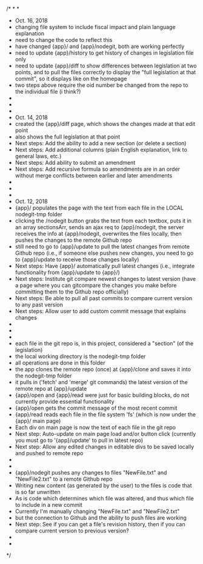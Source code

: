 /*
*
*
* Oct. 16, 2018
* changing file system to include fiscal impact and plain language explanation
* need to change the code to reflect this
* have changed {app}/ and {app}/nodegit, both are working perfectly
* need to update {app}/history to get history of changes in legislation file only
* need to update {app}/diff to show differences between legislation at two points, and to pull the files correctly to display the "full legislation at that commit", so it displays like on the homepage
* two steps above require the oid number be changed from the repo to the individual file (i think?)
*
*
*
* Oct. 14, 2018
* created the {app}/diff page, which shows the changes made at that edit point
* also shows the full legislation at that point
* Next steps: Add the ability to add a new section (or delete a section)
* Next steps: Add additional columns (plain English explanation, link to general laws, etc.)
* Next steps: Add ability to submit an amendment
* Next steps: Add recursive formula so amendments are in an order without merge conflicts between earlier and later amendments
*
*
*
* Oct. 12, 2018
* {app}/ populates the page with the text from each file in the LOCAL nodegit-tmp folder
* clicking the /nodegit button grabs the text from each textbox, puts it in an array sectionsArr, sends an ajax req to {app}/nodegit, the server receives the info at {app}/nodegit, overwrites the files locally, then pushes the changes to the remote Github repo
* still need to go to {app}/update to pull the latest changes from remote Github repo (i.e., if someone else pushes new changes, you need to go to {app}/update to receive those changes locally)
* Next steps: Have {app}/ automatically pull latest changes (i.e., integrate functionality from {app}/update to {app}/)
* Next steps: Institute git compare newest changes to latest version (have a page where you can gitcompare the changes you make before committing them to the Github repo officially)
* Next steps: Be able to pull all past commits to compare current version to any past version
* Next steps: Allow user to add custom commit message that explains changes
* 
* 
* 
* each file in the git repo is, in this project, considered a "section" (of the legislation)
* the local working directory is the nodegit-tmp folder
* all operations are done in this folder
* the app clones the remote repo (once) at {app}/clone and saves it into the nodegit-tmp folder
* it pulls in ('fetch' and 'merge' git commands) the latest version of the remote repo at {app}/update
* {app}/open and {app}/read  were just for basic building blocks, do not currently provide essential functionality
* {app}/open gets the commit message of the most recent commit
* {app}/read reads each file in the file system 'fs' (which is now under the {app}/ main page)
* Each div on main page is now the text of each file in the git repo
* Next step: Auto-update on main page load and/or button click (currently you must go to '{app}/update' to pull in latest repo)
* Next step: Allow any edited changes in editable divs to be saved locally and pushed to remote repo
*
*
* {app}/nodegit pushes any changes to files "NewFile.txt" and "NewFile2.txt" to a remote Github repo
* Writing new content (as generated by the user) to the files is code that is so far unwritten
* As is code which determines which file was altered, and thus which file to include in a new commit
* Currently I'm manually changing "NewFile.txt" and "NewFile2.txt"
* but the connection to Github and the ability to push files are working
* Next step: See if you can get a file's revision history, then if you can compare current version to previous version?
*
*
*/